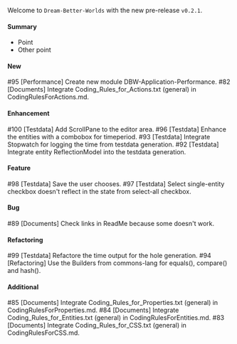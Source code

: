 Welcome to `Dream-Better-Worlds` with the new pre-release `v0.2.1`.



#### Summary
* Point
* Other point



#### New
#95 [Performance] Create new module DBW-Application-Performance.
#82 [Documents] Integrate Coding_Rules_for_Actions.txt (general) in CodingRulesForActions.md.



#### Enhancement
#100 [Testdata] Add ScrollPane to the editor area.
#96 [Testdata] Enhance the entities with a combobox for timeperiod.
#93 [Testdata] Integrate Stopwatch for logging the time from testdata generation.
#92 [Testdata] Integrate entity ReflectionModel into the testdata generation.



#### Feature
#98 [Testdata] Save the user chooses.
#97 [Testdata] Select single-entity checkbox doesn't reflect in the state from select-all checkbox.



#### Bug
#89 [Documents] Check links in ReadMe because some doesn't work.



#### Refactoring
#99 [Testdata] Refactore the time output for the hole generation.
#94 [Refactoring] Use the Builders from commons-lang for equals(), compare() and hash().



#### Additional



[//]: # (Issues which will be integrated in this release)
#85 [Documents] Integrate Coding_Rules_for_Properties.txt (general) in CodingRulesForProperties.md.
#84 [Documents] Integrate Coding_Rules_for_Entities.txt (general) in CodingRulesForEntities.md.
#83 [Documents] Integrate Coding_Rules_for_CSS.txt (general) in CodingRulesForCSS.md.
